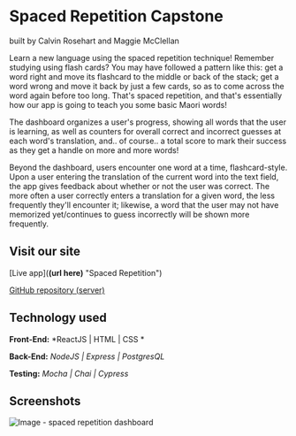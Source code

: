 # Spaced Repetition Capstone
built by Calvin Rosehart and Maggie McClellan

Learn a new language using the spaced repetition technique! Remember studying using flash cards? You may have followed a pattern like this: get a word right and move its flashcard to the middle or back of the stack; get a word wrong and move it back by just a few cards, so as to come across the word again before too long. That's spaced repetition, and that's essentially how our app is going to teach you some basic Maori words!

The dashboard organizes a user's progress, showing all words that the user is learning, as well as counters for overall correct and incorrect guesses at each word's translation, and.. of course.. a total score to mark their success as they get a handle on more and more words!

Beyond the dashboard, users encounter one word at a time, flashcard-style. Upon a user entering the translation of the current word into the text field, the app gives feedback about whether or not the user was correct. The more often a user correctly enters a translation for a given word, the less frequently they'll encounter it; likewise, a word that the user may not have memorized yet/continues to guess incorrectly will be shown more frequently.


## Visit our site
[Live app](**(url here)** "Spaced Repetition")

[GitHub repository (server)](https://github.com/thinkful-ei-iguana/calvin-maggie-capstone-server "Spaced Repetition server repo")

## Technology used

**Front-End:** *ReactJS | HTML | CSS *

**Back-End:** *NodeJS | Express | PostgresQL*

**Testing:** *Mocha | Chai | Cypress*


## Screenshots

![Image - spaced repetition dashboard](https://gyazo.com/f25d98350604971cfa2d53f8ab840e05)